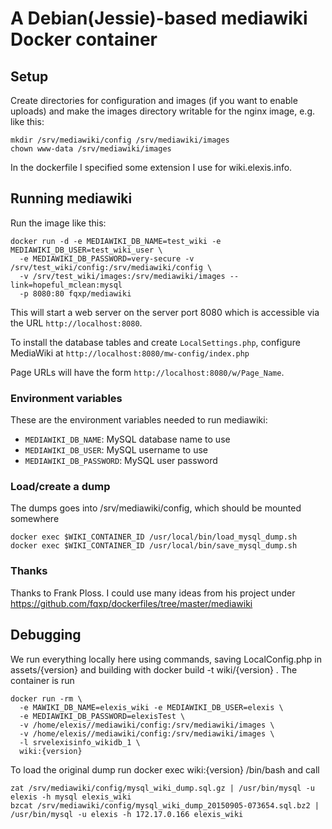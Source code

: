 # A Debian(Jessie)-based mediawiki Docker container

## Setup

Create directories for configuration and images (if you want to enable uploads)
and make the images directory writable for the nginx image, e.g. like this:

    mkdir /srv/mediawiki/config /srv/mediawiki/images
    chown www-data /srv/mediawiki/images

In the dockerfile I specified some extension I use for wiki.elexis.info.

## Running mediawiki

Run the image like this:

    docker run -d -e MEDIAWIKI_DB_NAME=test_wiki -e MEDIAWIKI_DB_USER=test_wiki_user \
      -e MEDIAWIKI_DB_PASSWORD=very-secure -v /srv/test_wiki/config:/srv/mediawiki/config \
      -v /srv/test_wiki/images:/srv/mediawiki/images --link=hopeful_mclean:mysql
      -p 8080:80 fqxp/mediawiki

This will start a web server on the server port 8080 which is accessible via the
URL `http://localhost:8080`.

To install the database tables and create `LocalSettings.php`, configure
MediaWiki at `http://localhost:8080/mw-config/index.php`

Page URLs will have the form `http://localhost:8080/w/Page_Name`.

### Environment variables

These are the environment variables needed to run mediawiki:

- `MEDIAWIKI_DB_NAME`: MySQL database name to use
- `MEDIAWIKI_DB_USER`: MySQL username to use
- `MEDIAWIKI_DB_PASSWORD`: MySQL user password

### Load/create a dump

The dumps goes into /srv/mediawiki/config, which should be mounted somewhere

    docker exec $WIKI_CONTAINER_ID /usr/local/bin/load_mysql_dump.sh
    docker exec $WIKI_CONTAINER_ID /usr/local/bin/save_mysql_dump.sh

### Thanks

Thanks to Frank Ploss. I could use many ideas from his project under https://github.com/fqxp/dockerfiles/tree/master/mediawiki


## Debugging

We run everything locally here using commands, saving LocalConfig.php in assets/{version} and building with
docker build -t wiki/{version} .
The container is run

    docker run -rm \
      -e MAWIKI_DB_NAME=elexis_wiki -e MEDIAWIKI_DB_USER=elexis \
      -e MEDIAWIKI_DB_PASSWORD=elexisTest \
      -v /home/elexis//mediawiki/config:/srv/mediawiki/images \
      -v /home/elexis//mediawiki/config:/srv/mediawiki/images \
      -l srvelexisinfo_wikidb_1 \
      wiki:{version}

To load the original dump run docker exec wiki:{version} /bin/bash and call

    zat /srv/mediawiki/config/mysql_wiki_dump.sql.gz | /usr/bin/mysql -u elexis -h mysql elexis_wiki
    bzcat /srv/mediawiki/config/mysql_wiki_dump_20150905-073654.sql.bz2 | /usr/bin/mysql -u elexis -h 172.17.0.166 elexis_wiki